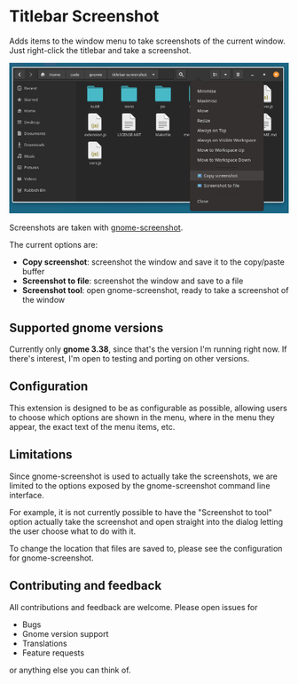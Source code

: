 # Titlebar Screenshot

Adds items to the window menu to take screenshots of the current window. Just
right-click the titlebar and take a screenshot.

![](./media/screenshot.png)

Screenshots are taken with [gnome-screenshot](https://gitlab.gnome.org/GNOME/gnome-screenshot/).

The current options are:

* **Copy screenshot**: screenshot the window and save it to the copy/paste buffer
* **Screenshot to file**: screenshot the window and save to a file
* **Screenshot tool**: open gnome-screenshot, ready to take a screenshot of the window

## Supported gnome versions

Currently only **gnome 3.38**, since that's the version I'm running right now.
If there's interest, I'm open to testing and porting on other versions.

## Configuration

This extension is designed to be as configurable as possible, allowing users to
choose which options are shown in the menu, where in the menu they appear,
the exact text of the menu items, etc.

## Limitations

Since gnome-screenshot is used to actually take the screenshots, we are limited
to the options exposed by the gnome-screenshot command line interface.

For example, it is not currently possible to have the "Screenshot to tool"
option actually take the screenshot and open straight into the dialog letting
the user choose what to do with it.

To change the location that files are saved to, please see the configuration
for gnome-screenshot.

## Contributing and feedback

All contributions and feedback are welcome. Please open issues for

* Bugs
* Gnome version support
* Translations
* Feature requests

or anything else you can think of.
